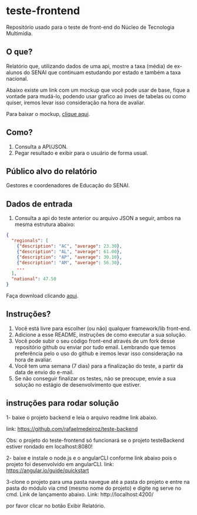 # teste-frontend
Repositório usado para o teste de front-end do Núcleo de Tecnologia Multimídia.

## O que?
Relatório que, utilizando dados de uma api, mostre a taxa (média) de ex-alunos do SENAI que continuam estudando por estado e também a taxa nacional.


Abaixo existe um link com um mockup que você pode usar de base, fique a vontade para mudá-lo, podendo usar grafico ao inves de tabelas ou como quiser, iremos levar isso consideração na hora de avaliar.

Para baixar o mockup, [clique aqui](https://github.com/SENAI-NTM/teste-frontend/blob/master/mockup.png).

## Como?
1. Consulta a API/JSON.
2. Pegar resultado e exibir para o usuário de forma usual.

## Público alvo do relatório
Gestores e coordenadores de Educação do SENAI.

## Dados de entrada
1. Consulta a api do teste anterior ou arquivo JSON a seguir, ambos na mesma estrutura abaixo:
```json
{
  "regionals": [
    {"description": "AC", "average": 23.30},
    {"description": "AL", "average": 61.00},
    {"description": "AP", "average": 30.10},
    {"description": "AM", "average": 56.30},
    ...
  ],
  "national": 47.50
}
```
Faça download clicando [aqui](https://github.com/SENAI-NTM/teste-backend/blob/master/data.json).

## Instruções?
1. Você está livre para escolher (ou não) qualquer framework/lib front-end.
2. Adicione a esse README, instruções de como executar a sua solução.
3. Você pode subir o seu código front-end através de um fork desse repositório github ou enviar por tudo email. Lembrando que temos preferência pelo o uso do github e iremos levar isso consideração na hora de avaliar.
4. Você tem uma semana (7 dias) para a finalização do teste, a partir da data de envio do e-mail.
5. Se não conseguir finalizar os testes, não se preocupe, envie a sua solução no estágio de desenvolvimento que estiver.



## instruções para rodar solução

1- baixe o projeto backend e leia o arquivo readme link abaixo.
 
 link: https://github.com/rafaelmedeiroz/teste-backend
 
 Obs: o projeto do teste-frontend só funcionará se o projeto testeBackend estiver rondado em localhost:8080!
 
2- baixe e instale o node.js e o angularCLI conforme link abaixo pois o projeto foi desenvolvido em angularCLI.
    link: https://angular.io/guide/quickstart

3-clone o projeto para uma pasta navegue até a pasta do projeto e entre na pasta do módulo via cmd (mesmo nome do projeto)
e digite ng serve no cmd. Link de lançamento abaixo. 
Link: http://localhost:4200/

por favor clicar no botão Exibir Relatório.
